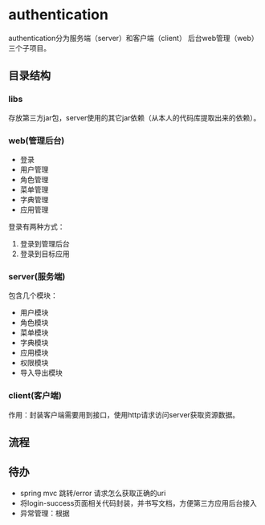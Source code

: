 # authentication
authentication分为服务端（server）和客户端（client） 后台web管理（web）三个子项目。
## 目录结构
### libs
存放第三方jar包，server使用的其它jar依赖（从本人的代码库提取出来的依赖）。
### web(管理后台)
+ 登录
+ 用户管理
+ 角色管理
+ 菜单管理
+ 字典管理
+ 应用管理

登录有两种方式：
1. 登录到管理后台
2. 登录到目标应用

### server(服务端)
包含几个模块：
+ 用户模块
+ 角色模块
+ 菜单模块
+ 字典模块
+ 应用模块
+ 权限模块
+ 导入导出模块
### client(客户端)
作用：封装客户端需要用到接口，使用http请求访问server获取资源数据。

## 流程

## 待办
+ spring mvc 跳转/error 请求怎么获取正确的uri
+ 将login-success页面相关代码封装，并书写文档，方便第三方应用后台接入
+ 异常管理：根据